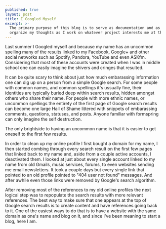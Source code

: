 ```yaml
---
published: true
layout: post
title: I Googled Myself
excerpt: >-
  The primary purpose of this blog is to serve as documentation and as a way to
  organize my thoughts as I work on whatever project interests me at the moment.
---
```

Last summer I Googled myself and because my name has an uncommon spelling many of the results linked to my Facebook, Google+ and other social networks such as Spotify, Pandora, YouTube and even ASKfm. Considering that most of these accounts were created when I was in middle school one can easily imagine the shivers and cringes that resulted.

It can be quite scary to think about just how much embarassing information one can dig up on a person from a simple Google search. For some people with common names, and common spellings it's ussually fine, their identities are typically buried deep within search results, hidden amongst others who share their name. For people with more ethnic names, or uncommon spellings the entirety of the first page of Google search results can become one large Hall of Shame littered with snippets of embarassing comments, questions, statuses, and posts. Anyone familiar with formspring can only imagine the self destruction.

The only brightside to having an uncommon name is that it is easier to get oneself to the first few results. 

In order to clean up my online profile I first bought a domain for my name, I then started combing through every search result on the first few pages that linked back to my name and, aside from a couple active accounts, I deactivated them. I looked at just about every single account linked to my name from old Gmails, music services, forums, to even websites sending me email newsletters. It took a couple days but every single link that pointed to an old profile pointed to "404 user not found" messages. And after awhile even those links were removed by Google's search algorithm.

After removing most of the references to my old online profiles the next logical step was to repopulate the search results with more relevant references. The best way to make sure that one appears at the top of Google search results is to create content and have references going back to it. One of the easiest ways to do that is to have a website with the same domain as one's name and blog on it, and since I've been meaning to start a blog, here I am.
